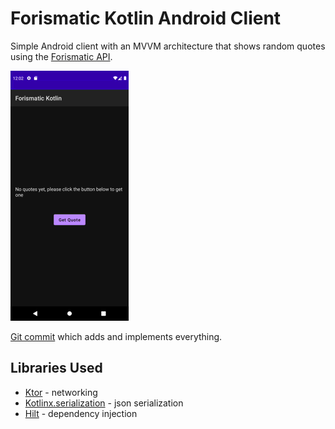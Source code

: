 # Forismatic Kotlin Android Client

Simple Android client with an MVVM architecture that shows random quotes using the [Forismatic API](https://www.forismatic.com/en/).

![](img/forismatic-quote-api.gif)

[Git commit](https://github.com/plusmobileapps/forismatic-api-kotlin/commit/a802d06f31fcf2f28f8d3927ed3062de77e19425) which adds and implements everything. 

## Libraries Used

* [Ktor](https://ktor.io/) - networking
* [Kotlinx.serialization](https://github.com/Kotlin/kotlinx.serialization) - json serialization
* [Hilt](https://developer.android.com/training/dependency-injection/hilt-android) - dependency injection
